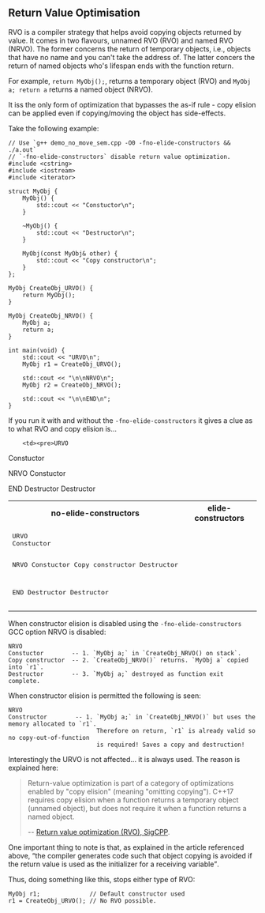 ## Return Value Optimisation
RVO is a compiler strategy that helps avoid copying objects returned by value. It comes in two flavours, unnamed RVO (RVO) and named RVO (NRVO). The former concerns the return of temporary objects, i.e., objects that have no name and you can't take the address of. The latter concers the return of named objects who's lifespan ends with the function return.

For example, `return MyObj();`, returns a temporary object (RVO) and `MyObj a; return a` returns a named object (NRVO).

It iss the only form of optimization that bypasses the as-if rule - copy elision can be applied even if copying/moving the object has side-effects.

Take the following example:

```
// Use `g++ demo_no_move_sem.cpp -O0 -fno-elide-constructors && ./a.out`
// `-fno-elide-constructors` disable return value optimization.
#include <cstring>
#include <iostream>
#include <iterator>

struct MyObj {
    MyObj() {
        std::cout << "Constuctor\n";
    }

    ~MyObj() {
        std::cout << "Destructor\n";
    }

    MyObj(const MyObj& other) {
        std::cout << "Copy constructor\n";
    }
};

MyObj CreateObj_URVO() {
    return MyObj();
}

MyObj CreateObj_NRVO() {
    MyObj a;
    return a;
}

int main(void) {
    std::cout << "URVO\n";
    MyObj r1 = CreateObj_URVO();

    std::cout << "\n\nNRVO\n";
    MyObj r2 = CreateObj_NRVO();

    std::cout << "\n\nEND\n";
}
```

If you run it with and without the `-fno-elide-constructors` it gives a clue as to what RVO and copy elision is...

<table>
    <tr>
        <th>no-elide-constructors</th>
        <th>elide-constructors</th>
    </tr>
    <tr>
        <td><pre>URVO
Constuctor


NRVO
Constuctor
Copy constructor
Destructor


END
Destructor
Destructor</pre>
        </td>

        <td><pre>URVO
Constuctor


NRVO
Constuctor


END
Destructor
Destructor</pre>
        </td>
    </table>


When constructor elision is disabled using the `-fno-elide-constructors` GCC option NRVO is disabled:

```
NRVO
Constuctor        -- 1. `MyObj a;` in `CreateObj_NRVO() on stack`.
Copy constructor  -- 2. `CreateObj_NRVO()` returns. `MyObj a` copied into `r1`.
Destructor        -- 3. `MyObj a;` destroyed as function exit complete.
```

When constructor elision is permitted the following is seen:

```
NRVO
Constructor        -- 1. `MyObj a;` in `CreateObj_NRVO()` but uses the memory allocated to `r1`.
                         Therefore on return, `r1` is already valid so no copy-out-of-function
                         is required! Saves a copy and destruction!
```

Interestingly the URVO is not affected... it is always used. The reason is explained here:

<blockquote>
    <p>Return-value optimization is part of a category of optimizations enabled by "copy elision" (meaning "omitting copying"). C++17 requires copy elision when a function returns a temporary object (unnamed object), but does not require it when a function returns a named object.
    </p>
    <footer>-- <a href="https://sigcpp.github.io/2020/06/08/return-value-optimization#:~:text=Return%2Dvalue%20optimization%20is%20part,function%20returns%20a%20named%20object." target="_blank">Return value optimization (RVO), SigCPP</a>.</footer>
</blockquote>
<p></p>

One important thing to note is that, as explained in the article referenced above,
<q>the compiler generates code such that object copying is avoided if the return value is used as the initializer for a receiving variable</q>.

Thus, doing something like this, stops either type of RVO:

```
MyObj r1;              // Default constructor used
r1 = CreateObj_URVO(); // No RVO possible.
```
